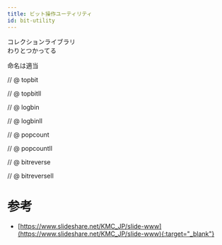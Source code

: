 ```yaml
---
title: ビット操作ユーティリティ
id: bit-utility
---
```

コレクションライブラリ  
わりとつかってる

命名は適当

// @ topbit

// @ topbitll

// @ logbin

// @ logbinll

// @ popcount

// @ popcountll

// @ bitreverse

// @ bitreversell

# 参考

* [https://www.slideshare.net/KMC_JP/slide-www](https://www.slideshare.net/KMC_JP/slide-www){:target="_blank"}

